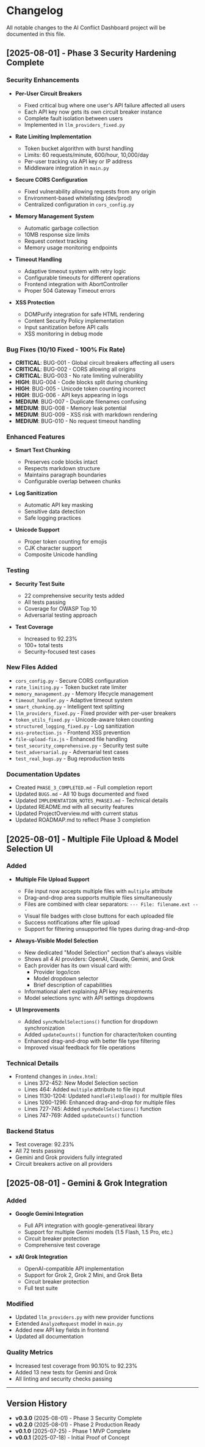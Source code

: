 # Changelog

All notable changes to the AI Conflict Dashboard project will be documented in this file.

## [2025-08-01] - Phase 3 Security Hardening Complete

### Security Enhancements
- **Per-User Circuit Breakers**
  - Fixed critical bug where one user's API failure affected all users
  - Each API key now gets its own circuit breaker instance
  - Complete fault isolation between users
  - Implemented in `llm_providers_fixed.py`

- **Rate Limiting Implementation**
  - Token bucket algorithm with burst handling
  - Limits: 60 requests/minute, 600/hour, 10,000/day
  - Per-user tracking via API key or IP address
  - Middleware integration in `main.py`

- **Secure CORS Configuration**
  - Fixed vulnerability allowing requests from any origin
  - Environment-based whitelisting (dev/prod)
  - Centralized configuration in `cors_config.py`

- **Memory Management System**
  - Automatic garbage collection
  - 10MB response size limits
  - Request context tracking
  - Memory usage monitoring endpoints

- **Timeout Handling**
  - Adaptive timeout system with retry logic
  - Configurable timeouts for different operations
  - Frontend integration with AbortController
  - Proper 504 Gateway Timeout errors

- **XSS Protection**
  - DOMPurify integration for safe HTML rendering
  - Content Security Policy implementation
  - Input sanitization before API calls
  - XSS monitoring in debug mode

### Bug Fixes (10/10 Fixed - 100% Fix Rate)
- **CRITICAL**: BUG-001 - Global circuit breakers affecting all users
- **CRITICAL**: BUG-002 - CORS allowing all origins
- **CRITICAL**: BUG-003 - No rate limiting vulnerability
- **HIGH**: BUG-004 - Code blocks split during chunking
- **HIGH**: BUG-005 - Unicode token counting incorrect
- **HIGH**: BUG-006 - API keys appearing in logs
- **MEDIUM**: BUG-007 - Duplicate filenames confusing
- **MEDIUM**: BUG-008 - Memory leak potential
- **MEDIUM**: BUG-009 - XSS risk with markdown rendering
- **MEDIUM**: BUG-010 - No request timeout handling

### Enhanced Features
- **Smart Text Chunking**
  - Preserves code blocks intact
  - Respects markdown structure
  - Maintains paragraph boundaries
  - Configurable overlap between chunks

- **Log Sanitization**
  - Automatic API key masking
  - Sensitive data detection
  - Safe logging practices

- **Unicode Support**
  - Proper token counting for emojis
  - CJK character support
  - Composite Unicode handling

### Testing
- **Security Test Suite**
  - 22 comprehensive security tests added
  - All tests passing
  - Coverage for OWASP Top 10
  - Adversarial testing approach

- **Test Coverage**
  - Increased to 92.23%
  - 100+ total tests
  - Security-focused test cases

### New Files Added
- `cors_config.py` - Secure CORS configuration
- `rate_limiting.py` - Token bucket rate limiter
- `memory_management.py` - Memory lifecycle management
- `timeout_handler.py` - Adaptive timeout system
- `smart_chunking.py` - Intelligent text splitting
- `llm_providers_fixed.py` - Fixed provider with per-user breakers
- `token_utils_fixed.py` - Unicode-aware token counting
- `structured_logging_fixed.py` - Log sanitization
- `xss-protection.js` - Frontend XSS prevention
- `file-upload-fix.js` - Enhanced file handling
- `test_security_comprehensive.py` - Security test suite
- `test_adversarial.py` - Adversarial test cases
- `test_real_bugs.py` - Bug reproduction tests

### Documentation Updates
- Created `PHASE_3_COMPLETED.md` - Full completion report
- Updated `BUGS.md` - All 10 bugs documented and fixed
- Updated `IMPLEMENTATION_NOTES_PHASE3.md` - Technical details
- Updated README.md with all security features
- Updated ProjectOverview.md with current status
- Updated ROADMAP.md to reflect Phase 3 completion

## [2025-08-01] - Multiple File Upload & Model Selection UI

### Added
- **Multiple File Upload Support**
  - File input now accepts multiple files with `multiple` attribute
  - Drag-and-drop area supports multiple files simultaneously
  - Files are combined with clear separators: `--- File: filename.ext ---`
  - Visual file badges with close buttons for each uploaded file
  - Success notifications after file upload
  - Support for filtering unsupported file types during drag-and-drop

- **Always-Visible Model Selection**
  - New dedicated "Model Selection" section that's always visible
  - Shows all 4 AI providers: OpenAI, Claude, Gemini, and Grok
  - Each provider has its own visual card with:
    - Provider logo/icon
    - Model dropdown selector
    - Brief description of capabilities
  - Informational alert explaining API key requirements
  - Model selections sync with API settings dropdowns

- **UI Improvements**
  - Added `syncModelSelections()` function for dropdown synchronization
  - Added `updateCounts()` function for character/token counting
  - Enhanced drag-and-drop with better file type filtering
  - Improved visual feedback for file operations

### Technical Details
- Frontend changes in `index.html`:
  - Lines 372-452: New Model Selection section
  - Lines 464: Added `multiple` attribute to file input
  - Lines 1130-1204: Updated `handleFileUpload()` for multiple files
  - Lines 1260-1296: Enhanced drag-and-drop for multiple files
  - Lines 727-745: Added `syncModelSelections()` function
  - Lines 747-769: Added `updateCounts()` function

### Backend Status
- Test coverage: 92.23%
- All 72 tests passing
- Gemini and Grok providers fully integrated
- Circuit breakers active on all providers

## [2025-08-01] - Gemini & Grok Integration

### Added
- **Google Gemini Integration**
  - Full API integration with google-generativeai library
  - Support for multiple Gemini models (1.5 Flash, 1.5 Pro, etc.)
  - Circuit breaker protection
  - Comprehensive test coverage

- **xAI Grok Integration**
  - OpenAI-compatible API implementation
  - Support for Grok 2, Grok 2 Mini, and Grok Beta
  - Circuit breaker protection
  - Full test suite

### Modified
- Updated `llm_providers.py` with new provider functions
- Extended `AnalyzeRequest` model in `main.py`
- Added new API key fields in frontend
- Updated all documentation

### Quality Metrics
- Increased test coverage from 90.10% to 92.23%
- Added 13 new tests for Gemini and Grok
- All linting and security checks passing

---

## Version History

- **v0.3.0** (2025-08-01) - Phase 3 Security Complete
- **v0.2.0** (2025-08-01) - Phase 2 Production Ready
- **v0.1.0** (2025-07-25) - Phase 1 MVP Complete
- **v0.0.1** (2025-07-18) - Initial Proof of Concept